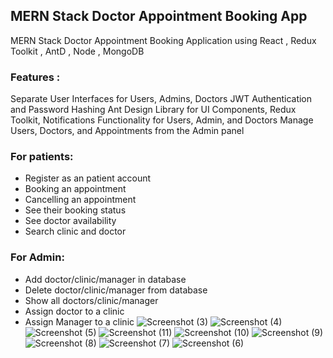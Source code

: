 ## MERN Stack Doctor Appointment Booking App
MERN Stack Doctor Appointment Booking Application using React , Redux Toolkit , AntD , Node , MongoDB 
### Features :
Separate User Interfaces for Users, Admins, Doctors
JWT Authentication and Password Hashing
Ant Design Library for UI Components,
Redux Toolkit,
Notifications Functionality for Users, Admin, and Doctors
Manage Users, Doctors, and Appointments from the Admin panel
### For patients:
* Register as an patient account
* Booking an appointment
* Cancelling an appointment
* See their booking status
* See doctor availability
* Search clinic and doctor
### For Admin:
* Add doctor/clinic/manager in database
* Delete doctor/clinic/manager from database
* Show all doctors/clinic/manager
* Assign doctor to a clinic
* Assign Manager to a clinic
![Screenshot (3)](https://github.com/MuhammedFayistgl/Doctor-appointment/assets/77223454/63e67ba3-b04d-41ca-a33b-c6e6ef28a947)
![Screenshot (4)](https://github.com/MuhammedFayistgl/Doctor-appointment/assets/77223454/c71628f8-891d-47d2-be07-43b2c6d45680)
![Screenshot (5)](https://github.com/MuhammedFayistgl/Doctor-appointment/assets/77223454/b716aab8-1ccd-45e6-87e4-a132a2cd0eae)
![Screenshot (11)](https://github.com/MuhammedFayistgl/Doctor-appointment/assets/77223454/4c4e68cf-7070-450e-91d4-ba061a5ab6c5)
![Screenshot (10)](https://github.com/MuhammedFayistgl/Doctor-appointment/assets/77223454/1831b6b5-eb48-41fa-befd-3723a7decfb5)
![Screenshot (9)](https://github.com/MuhammedFayistgl/Doctor-appointment/assets/77223454/b0d51fc4-5777-4747-9062-5d86df33ab91)
![Screenshot (8)](https://github.com/MuhammedFayistgl/Doctor-appointment/assets/77223454/68eec2d3-d8bd-440c-83b2-f66dc643dae7)
![Screenshot (7)](https://github.com/MuhammedFayistgl/Doctor-appointment/assets/77223454/aff043f2-eefe-4180-bae0-e0f69f0a1ac3)
![Screenshot (6)](https://github.com/MuhammedFayistgl/Doctor-appointment/assets/77223454/7ede624f-5194-4f7c-86cc-0378567a0d38)



<!--  -->
